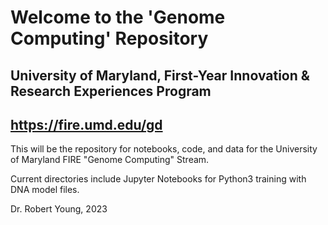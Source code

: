 # Welcome to the 'Genome Computing' Repository
## University of Maryland, First-Year Innovation & Research Experiences Program
## https://fire.umd.edu/gd

This will be the repository for notebooks, code, and data for the University of Maryland FIRE "Genome Computing" Stream.

Current directories include Jupyter Notebooks for Python3 training with DNA model files.

Dr. Robert Young, 2023
